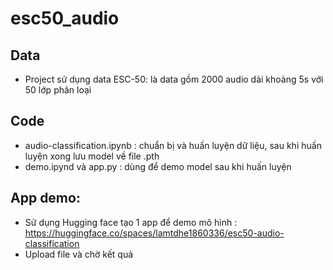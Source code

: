 # esc50_audio
 ## Data
   - Project sử dụng data ESC-50: là data gồm 2000 audio dài khoảng 5s với 50 lớp phân loại
 ## Code 
   - audio-classification.ipynb : chuẩn bị và huấn luyện dữ liệu, sau khi huấn luyện xong lưu model về file .pth
   - demo.ipynd và app.py : dùng để demo model sau khi huấn luyện
 ## App demo:
   - Sử dụng Hugging face tạo 1 app để demo mô hình : https://huggingface.co/spaces/lamtdhe1860336/esc50-audio-classification
   - Upload file và chờ kết quả 
